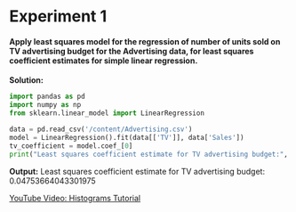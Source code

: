 # Experiment 1

#### Apply least squares model for the regression of number of units sold on TV advertising budget for the Advertising data, for least squares coefficient estimates for simple linear regression.

**Solution:**

```python
import pandas as pd
import numpy as np
from sklearn.linear_model import LinearRegression
```
```python
data = pd.read_csv('/content/Advertising.csv')
model = LinearRegression().fit(data[['TV']], data['Sales'])
tv_coefficient = model.coef_[0]
print("Least squares coefficient estimate for TV advertising budget:", tv_coefficient)
```
**Output:**
Least squares coefficient estimate for TV advertising budget: 0.04753664043301975



<a href="https://www.youtube.com/watch?v=8jazNUpO3lQ">YouTube Video: Histograms Tutorial</a>
